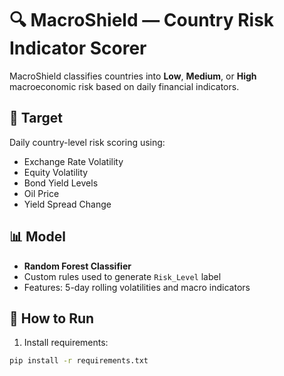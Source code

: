 # 🔍 MacroShield — Country Risk Indicator Scorer

MacroShield classifies countries into **Low**, **Medium**, or **High** macroeconomic risk based on daily financial indicators.

## 🎯 Target
Daily country-level risk scoring using:
- Exchange Rate Volatility
- Equity Volatility
- Bond Yield Levels
- Oil Price
- Yield Spread Change

## 📊 Model
- **Random Forest Classifier**
- Custom rules used to generate `Risk_Level` label
- Features: 5-day rolling volatilities and macro indicators

## 🚀 How to Run

1. Install requirements:
```bash
pip install -r requirements.txt
